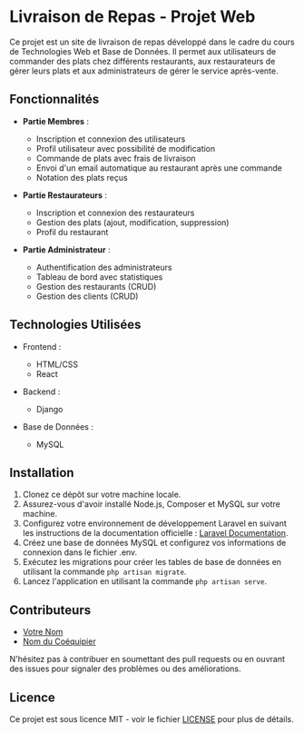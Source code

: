 # Livraison de Repas - Projet Web

Ce projet est un site de livraison de repas développé dans le cadre du cours de Technologies Web et Base de Données. Il permet aux utilisateurs de commander des plats chez différents restaurants, aux restaurateurs de gérer leurs plats et aux administrateurs de gérer le service après-vente.

## Fonctionnalités

- **Partie Membres** :
  - Inscription et connexion des utilisateurs
  - Profil utilisateur avec possibilité de modification
  - Commande de plats avec frais de livraison
  - Envoi d'un email automatique au restaurant après une commande
  - Notation des plats reçus

- **Partie Restaurateurs** :
  - Inscription et connexion des restaurateurs
  - Gestion des plats (ajout, modification, suppression)
  - Profil du restaurant

- **Partie Administrateur** :
  - Authentification des administrateurs
  - Tableau de bord avec statistiques
  - Gestion des restaurants (CRUD)
  - Gestion des clients (CRUD)

## Technologies Utilisées

- Frontend :
  - HTML/CSS
  - React

- Backend :
  - Django

- Base de Données :
  - MySQL

## Installation

1. Clonez ce dépôt sur votre machine locale.
2. Assurez-vous d'avoir installé Node.js, Composer et MySQL sur votre machine.
3. Configurez votre environnement de développement Laravel en suivant les instructions de la documentation officielle : [Laravel Documentation](https://laravel.com/docs/).
4. Créez une base de données MySQL et configurez vos informations de connexion dans le fichier .env.
5. Exécutez les migrations pour créer les tables de base de données en utilisant la commande `php artisan migrate`.
6. Lancez l'application en utilisant la commande `php artisan serve`.

## Contributeurs

- [Votre Nom](lien_vers_votre_profil_github)
- [Nom du Coéquipier](lien_vers_son_profil_github)

N'hésitez pas à contribuer en soumettant des pull requests ou en ouvrant des issues pour signaler des problèmes ou des améliorations.

## Licence

Ce projet est sous licence MIT - voir le fichier [LICENSE](LICENSE) pour plus de détails.
